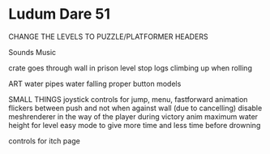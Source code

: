 # Ludum Dare 51

CHANGE THE LEVELS TO PUZZLE/PLATFORMER HEADERS

Sounds
Music

crate goes through wall in prison level
stop logs climbing up when rolling

ART
water pipes water falling
proper button models


SMALL THINGS
joystick controls for jump, menu, fastforward
animation flickers between push and not when against wall (due to cancelling)
disable meshrenderer in the way of the player during victory anim
maximum water height for level
easy mode to give more time and less time before drowning

controls for itch page
